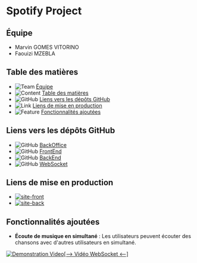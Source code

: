 # Spotify Project

## Équipe

- Marvin GOMES VITORINO
- Faouizi MZEBLA

## Table des matières

- ![Team](https://img.icons8.com/fluent/16/000000/conference-call.png) [Équipe](#équipe)
- ![Content](https://img.icons8.com/fluent/16/000000/content.png) [Table des matières](#table-des-matières)
- ![GitHub](https://img.icons8.com/fluent/16/000000/github.png) [Liens vers les dépôts GitHub](#liens-vers-les-dépôts-github)
- ![Link](https://img.icons8.com/fluent/16/000000/link.png) [Liens de mise en production](#liens-de-mise-en-production)
- ![Feature](https://img.icons8.com/fluent/16/000000/new-product.png) [Fonctionnalités ajoutées](#fonctionnalités-ajoutées)

## Liens vers les dépôts GitHub

- ![GitHub](https://img.icons8.com/fluent/16/000000/github.png) [BackOffice](https://github.com/Fazeur95/spotify-api)
- ![GitHub](https://img.icons8.com/fluent/16/000000/github.png) [FrontEnd](https://github.com/Fazeur95/spotify-front)
- ![GitHub](https://img.icons8.com/fluent/16/000000/github.png) [BackEnd](https://github.com/Fazeur95/spotify-back)
- ![GitHub](https://img.icons8.com/fluent/16/000000/github.png) [WebSocket](https://github.com/Fazeur95/spotify-websocket)

## Liens de mise en production

- [![site-front](https://img.shields.io/badge/Spotify_Front-1DB954?style=for-the-badge&logo=spotify&logoColor=white)](https://spotify-front-pi8l.onrender.com/)
- [![site-back](https://img.shields.io/badge/Spotify_Back-000000?style=for-the-badge&logo=spotify&logoColor=white)](https://spotify-back.onrender.com/)

## Fonctionnalités ajoutées

- **Écoute de musique en simultané** : Les utilisateurs peuvent écouter des chansons avec d'autres utilisateurs en simultané.

[![Demonstration Video](https://img.icons8.com/fluent/48/000000/video.png)[--> Vidéo WebSocket <--]](https://clipchamp.com/watch/yIsxsMsBVta)
